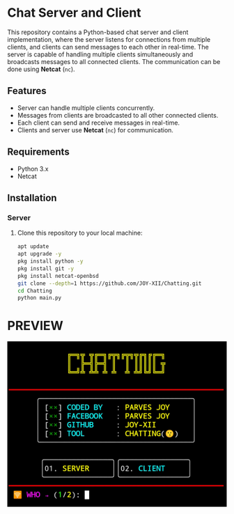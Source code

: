 # Chat Server and Client

This repository contains a Python-based chat server and client implementation, where the server listens for connections from multiple clients, and clients can send messages to each other in real-time. The server is capable of handling multiple clients simultaneously and broadcasts messages to all connected clients. The communication can be done using **Netcat** (`nc`).

## Features

- Server can handle multiple clients concurrently.
- Messages from clients are broadcasted to all other connected clients.
- Each client can send and receive messages in real-time.
- Clients and server use **Netcat** (`nc`) for communication.

## Requirements

- Python 3.x
- Netcat 

## Installation

### Server

1. Clone this repository to your local machine:
   ```bash
   apt update
   apt upgrade -y
   pkg install python -y
   pkg install git -y
   pkg install netcat-openbsd
   git clone --depth=1 https://github.com/JOY-XII/Chatting.git
   cd Chatting
   python main.py
   ```
# PREVIEW 
![Screenshot of the Script](Picsart_24-12-04_03-35-00-760.jpg)

   
   
